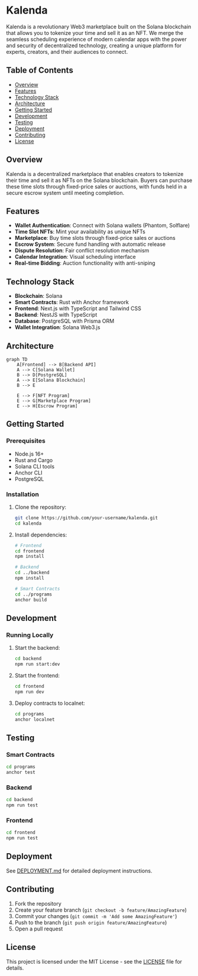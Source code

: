 # Kalenda

Kalenda is a revolutionary Web3 marketplace built on the Solana blockchain that allows you to tokenize your time and sell it as an NFT. We merge the seamless scheduling experience of modern calendar apps with the power and security of decentralized technology, creating a unique platform for experts, creators, and their audiences to connect.

## Table of Contents

- [Overview](#overview)
- [Features](#features)
- [Technology Stack](#technology-stack)
- [Architecture](#architecture)
- [Getting Started](#getting-started)
- [Development](#development)
- [Testing](#testing)
- [Deployment](#deployment)
- [Contributing](#contributing)
- [License](#license)

## Overview

Kalenda is a decentralized marketplace that enables creators to tokenize their time and sell it as NFTs on the Solana blockchain. Buyers can purchase these time slots through fixed-price sales or auctions, with funds held in a secure escrow system until meeting completion.

## Features

- **Wallet Authentication**: Connect with Solana wallets (Phantom, Solflare)
- **Time Slot NFTs**: Mint your availability as unique NFTs
- **Marketplace**: Buy time slots through fixed-price sales or auctions
- **Escrow System**: Secure fund handling with automatic release
- **Dispute Resolution**: Fair conflict resolution mechanism
- **Calendar Integration**: Visual scheduling interface
- **Real-time Bidding**: Auction functionality with anti-sniping

## Technology Stack

- **Blockchain**: Solana
- **Smart Contracts**: Rust with Anchor framework
- **Frontend**: Next.js with TypeScript and Tailwind CSS
- **Backend**: NestJS with TypeScript
- **Database**: PostgreSQL with Prisma ORM
- **Wallet Integration**: Solana Web3.js

## Architecture

```mermaid
graph TD
    A[Frontend] --> B[Backend API]
    A --> C[Solana Wallet]
    B --> D[PostgreSQL]
    A --> E[Solana Blockchain]
    B --> E
    
    E --> F[NFT Program]
    E --> G[Marketplace Program]
    E --> H[Escrow Program]
```

## Getting Started

### Prerequisites

- Node.js 16+
- Rust and Cargo
- Solana CLI tools
- Anchor CLI
- PostgreSQL

### Installation

1. Clone the repository:
   ```bash
   git clone https://github.com/your-username/kalenda.git
   cd kalenda
   ```

2. Install dependencies:
   ```bash
   # Frontend
   cd frontend
   npm install
   
   # Backend
   cd ../backend
   npm install
   
   # Smart Contracts
   cd ../programs
   anchor build
   ```

## Development

### Running Locally

1. Start the backend:
   ```bash
   cd backend
   npm run start:dev
   ```

2. Start the frontend:
   ```bash
   cd frontend
   npm run dev
   ```

3. Deploy contracts to localnet:
   ```bash
   cd programs
   anchor localnet
   ```

## Testing

### Smart Contracts
```bash
cd programs
anchor test
```

### Backend
```bash
cd backend
npm run test
```

### Frontend
```bash
cd frontend
npm run test
```

## Deployment

See [DEPLOYMENT.md](docs/DEPLOYMENT.md) for detailed deployment instructions.

## Contributing

1. Fork the repository
2. Create your feature branch (`git checkout -b feature/AmazingFeature`)
3. Commit your changes (`git commit -m 'Add some AmazingFeature'`)
4. Push to the branch (`git push origin feature/AmazingFeature`)
5. Open a pull request

## License

This project is licensed under the MIT License - see the [LICENSE](LICENSE) file for details.